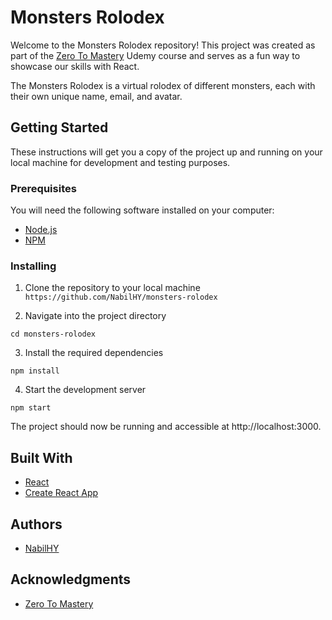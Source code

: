 # Monsters Rolodex

Welcome to the Monsters Rolodex repository! This project was created as part of the [Zero To Mastery](https://www.udemy.com/course/javascript-beginners-complete-tutorial/) Udemy course and serves as a fun way to showcase our skills with React. 

The Monsters Rolodex is a virtual rolodex of different monsters, each with their own unique name, email, and avatar. 

## Getting Started

These instructions will get you a copy of the project up and running on your local machine for development and testing purposes.

### Prerequisites

You will need the following software installed on your computer:

- [Node.js](https://nodejs.org/en/)
- [NPM](https://www.npmjs.com/)

### Installing

1. Clone the repository to your local machine
`https://github.com/NabilHY/monsters-rolodex`


2. Navigate into the project directory

`cd monsters-rolodex`



3. Install the required dependencies

`npm install`



4. Start the development server

`npm start`


The project should now be running and accessible at http://localhost:3000.

## Built With

- [React](https://reactjs.org/)
- [Create React App](https://github.com/facebook/create-react-app)

## Authors

- [NabilHY](https://github.com/NabilHY)

## Acknowledgments

- [Zero To Mastery](https://www.udemy.com/course/javascript-beginners-complete-tutorial/)



